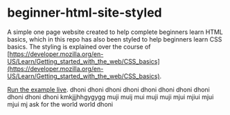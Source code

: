 # beginner-html-site-styled
A simple one page website created to help complete beginners learn HTML basics, which in this repo has also been styled to help beginners learn CSS basics. The styling is explained over the course of [https://developer.mozilla.org/en-US/Learn/Getting_started_with_the_web/CSS_basics](https://developer.mozilla.org/en-US/Learn/Getting_started_with_the_web/CSS_basics).

[Run the example live](http://mdn.github.io/beginner-html-site-styled/).
dhoni dhoni dhoni dhoni dhoni dhoni dhoni dhoni dhoni dhoni dhoni 
kmkjjjhhgygygg   muji muij mui muji muji mjui mjiui mjui mjui mj ask for the world world dhoni 
